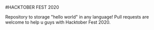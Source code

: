 #HACKTOBER FEST 2020

Repository to storage "hello world" in any language! Pull requests are welcome to help u guys with Hacktober Fest 2020. 
